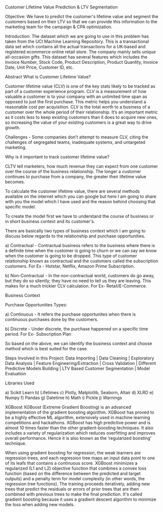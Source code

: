 Customer Lifetime Value Prediction & LTV Segmentation

Objective:
We have to predict the customer's lifetime value and segment the customers based on their LTV so that we can provide this information to the marketing team for the campaign & CPA optimization.

Introduction:
The dataset which we are going to use in this problem has taken from the UCI Machine Learning Repository. This is a transactional data set which contains all the actual transactions for a UK-based and registered ecommerce online retail store. The company mainly sells unique all-occasion gifts. This dataset has several features which includes the Invoice Number, Stock Code, Product Description, Product Quantity, Invoice Date, Unit Price, Customer ID, etc.

Abstract
What is Customer Lifetime Value?

Customer lifetime value (CLV) is one of the key stats likely to be tracked as part of a customer experience program. CLV is a measurement of how valuable a customer is to your company with an unlimited time span as opposed to just the first purchase. This metric helps you understand a reasonable cost per acquisition. CLV is the total worth to a business of a customer over the whole period of their relationship. It’s an important metric as it costs less to keep existing customers than it does to acquire new ones, so increasing the value of your existing customers is a great way to drive growth.

Challenges - Some companies don’t attempt to measure CLV, citing the challenges of segregated teams, inadequate systems, and untargeted marketing.

Why is it important to track customer lifetime value?

CLTV tell marketers, how much revenue they can expect from one customer over the course of the business relationship. The longer a customer continues to purchase from a company, the greater their lifetime value becomes.

To calculate the customer lifetime value, there are several methods available on the internet which you can google but here I am going to share with you the model which I have used and the reason behind choosing that specific model.

To create the model first we have to understand the course of business or in short business context and its customer's.

There are basically two types of business context which I am going to discuss below regards to the relationship and purchase opportunities.

a) Contractual - Contractual business refers to the business where there is a definite time when the customer is going to churn or we can say we know when the customer is going to be dropped. This type of customer relationship known as contractual and the customers called the subscription customers. For Ex - Hotstar, Netflix, Amazon Prime Subscription.

b) Non-Contractual - In the non-contractual world, customers do go away, but they do so silently; they have no need to tell us they are leaving. This makes for a much trickier CLV calculation. For Ex- Retail/E-Commerce.

Business Context

Purchase Opportunities Types:

a) Continuous - It refers the purchase opportunites when there is continuous purchases done by the customers.

b) Discrete - Under discrete, the purchase happened on a specific time period. For Ex- Subscription Plan

So based on the above, we can identify the business context and choose method which is best suited for the case.

Steps Involved in this Project: 
Data Importing | Data Cleaning | Exploratory Data Analysis | Feature Engineering/Extraction | Cross Validation | Different Predictive Models Building | LTV Based Customer Segmentation | Model Evaluation

Libraries Used

a) Scikit Learn b) Lifetimes c) Plotly, Matplotlib, Seaborn, Altair d) XLRD e) Numpy f) Pandas g) Datetime h) Math i) Pickle j) Warnings

XGBoost
XGBoost (Extreme Gradient Boosting) is an advanced implementation of the gradient boosting algorithm. XGBoost has proved to be a highly effective ML algorithm, extensively used in machine learning competitions and hackathons. XGBoost has high predictive power and is almost 10 times faster than the other gradient-boosting techniques. It also includes a variety of regularization which reduces overfitting and improves overall performance. Hence it is also known as the ‘regularized boosting‘ technique.

When using gradient boosting for regression, the weak learners are regression trees, and each regression tree maps an input data point to one of its leafs that contains a continuous score. XGBoost minimizes a regularized (L1 and L2) objective function that combines a convex loss function (based on the difference between the predicted and target outputs) and a penalty term for model complexity (in other words, the regression tree functions). The training proceeds iteratively, adding new trees that predict the residuals or errors of prior trees that are then combined with previous trees to make the final prediction. It's called gradient boosting because it uses a gradient descent algorithm to minimize the loss when adding new models.
